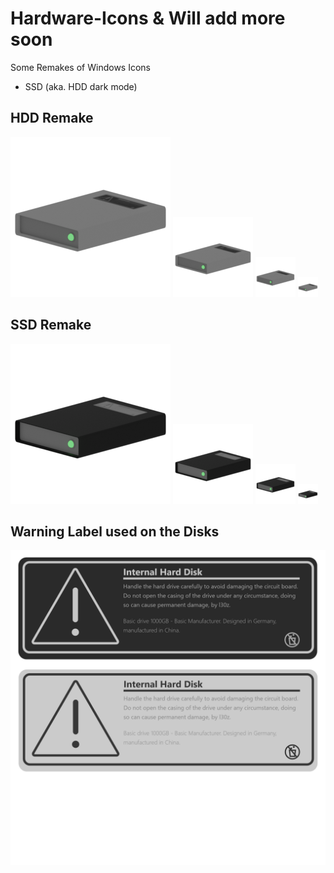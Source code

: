 # Hardware-Icons & Will add more soon
Some Remakes of Windows Icons
+ SSD (aka. HDD dark mode)


## HDD Remake
![hdd](https://github.com/L30ZMine/Hardware-Icons/blob/main/HDD/HDD_256.png)
![hdd](https://github.com/L30ZMine/Hardware-Icons/blob/main/HDD/HDD_128.png)
![hdd](https://github.com/L30ZMine/Hardware-Icons/blob/main/HDD/HDD_64.png)
![hdd](https://github.com/L30ZMine/Hardware-Icons/blob/main/HDD/HDD_32.png)

## SSD Remake
![SSD](https://github.com/L30ZMine/Hardware-Icons/blob/main/SSD/SSD_256.png)
![SSD](https://github.com/L30ZMine/Hardware-Icons/blob/main/SSD/SSD_128.png)
![SSD](https://github.com/L30ZMine/Hardware-Icons/blob/main/SSD/SSD_64.png)
![SSD](https://github.com/L30ZMine/Hardware-Icons/blob/main/SSD/SSD_32.png)

## Warning Label used on the Disks
![warning label](https://github.com/L30ZMine/Hardware-Icons/blob/main/Blender%20Labels/Warning%20Labels.png)
